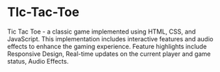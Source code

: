 # TIc-Tac-Toe
 Tic Tac Toe - a classic game implemented using HTML, CSS, and JavaScript. This implementation includes interactive features and audio effects to enhance the gaming experience. Feature highlights include Responsive Design, Real-time updates on the current player and game status, Audio Effects.
